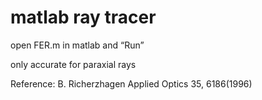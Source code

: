 # matlab ray tracer

open FER.m in matlab and “Run”

only accurate for paraxial rays

Reference: B. Richerzhagen Applied Optics 35, 6186(1996)
